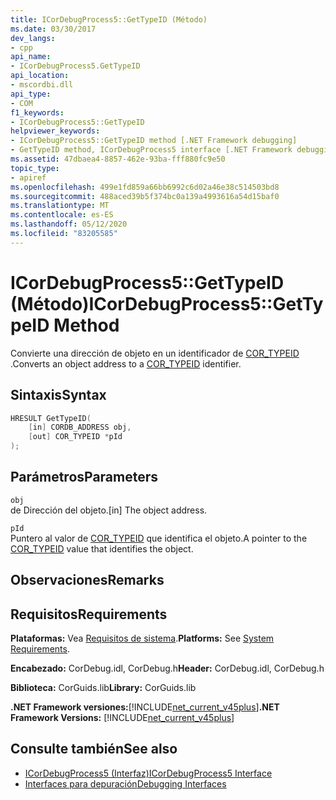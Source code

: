 ```yaml
---
title: ICorDebugProcess5::GetTypeID (Método)
ms.date: 03/30/2017
dev_langs:
- cpp
api_name:
- ICorDebugProcess5.GetTypeID
api_location:
- mscordbi.dll
api_type:
- COM
f1_keywords:
- ICorDebugProcess5::GetTypeID
helpviewer_keywords:
- ICorDebugProcess5::GetTypeID method [.NET Framework debugging]
- GetTypeID method, ICorDebugProcess5 interface [.NET Framework debugging]
ms.assetid: 47dbaea4-8857-462e-93ba-fff880fc9e50
topic_type:
- apiref
ms.openlocfilehash: 499e1fd859a66bb6992c6d02a46e38c514503bd8
ms.sourcegitcommit: 488aced39b5f374bc0a139a4993616a54d15baf0
ms.translationtype: MT
ms.contentlocale: es-ES
ms.lasthandoff: 05/12/2020
ms.locfileid: "83205585"
---
```

# <a name="icordebugprocess5gettypeid-method"></a><span data-ttu-id="f90a7-102">ICorDebugProcess5::GetTypeID (Método)</span><span class="sxs-lookup"><span data-stu-id="f90a7-102">ICorDebugProcess5::GetTypeID Method</span></span>
<span data-ttu-id="f90a7-103">Convierte una dirección de objeto en un identificador de [COR_TYPEID](cor-typeid-structure.md) .</span><span class="sxs-lookup"><span data-stu-id="f90a7-103">Converts an object address to a [COR_TYPEID](cor-typeid-structure.md) identifier.</span></span>  
  
## <a name="syntax"></a><span data-ttu-id="f90a7-104">Sintaxis</span><span class="sxs-lookup"><span data-stu-id="f90a7-104">Syntax</span></span>  
  
```cpp
HRESULT GetTypeID(  
    [in] CORDB_ADDRESS obj,  
    [out] COR_TYPEID *pId  
);  
```  
  
## <a name="parameters"></a><span data-ttu-id="f90a7-105">Parámetros</span><span class="sxs-lookup"><span data-stu-id="f90a7-105">Parameters</span></span>  
 `obj`  
 <span data-ttu-id="f90a7-106">de Dirección del objeto.</span><span class="sxs-lookup"><span data-stu-id="f90a7-106">[in] The object address.</span></span>  
  
 `pId`  
 <span data-ttu-id="f90a7-107">Puntero al valor de [COR_TYPEID](cor-typeid-structure.md) que identifica el objeto.</span><span class="sxs-lookup"><span data-stu-id="f90a7-107">A pointer to the [COR_TYPEID](cor-typeid-structure.md) value that identifies the object.</span></span>  
  
## <a name="remarks"></a><span data-ttu-id="f90a7-108">Observaciones</span><span class="sxs-lookup"><span data-stu-id="f90a7-108">Remarks</span></span>  
  
## <a name="requirements"></a><span data-ttu-id="f90a7-109">Requisitos</span><span class="sxs-lookup"><span data-stu-id="f90a7-109">Requirements</span></span>  
 <span data-ttu-id="f90a7-110">**Plataformas:** Vea [Requisitos de sistema](../../get-started/system-requirements.md).</span><span class="sxs-lookup"><span data-stu-id="f90a7-110">**Platforms:** See [System Requirements](../../get-started/system-requirements.md).</span></span>  
  
 <span data-ttu-id="f90a7-111">**Encabezado:** CorDebug.idl, CorDebug.h</span><span class="sxs-lookup"><span data-stu-id="f90a7-111">**Header:** CorDebug.idl, CorDebug.h</span></span>  
  
 <span data-ttu-id="f90a7-112">**Biblioteca:** CorGuids.lib</span><span class="sxs-lookup"><span data-stu-id="f90a7-112">**Library:** CorGuids.lib</span></span>  
  
 <span data-ttu-id="f90a7-113">**.NET Framework versiones:**[!INCLUDE[net_current_v45plus](../../../../includes/net-current-v45plus-md.md)]</span><span class="sxs-lookup"><span data-stu-id="f90a7-113">**.NET Framework Versions:** [!INCLUDE[net_current_v45plus](../../../../includes/net-current-v45plus-md.md)]</span></span>  
  
## <a name="see-also"></a><span data-ttu-id="f90a7-114">Consulte también</span><span class="sxs-lookup"><span data-stu-id="f90a7-114">See also</span></span>

- [<span data-ttu-id="f90a7-115">ICorDebugProcess5 (Interfaz)</span><span class="sxs-lookup"><span data-stu-id="f90a7-115">ICorDebugProcess5 Interface</span></span>](icordebugprocess5-interface.md)
- [<span data-ttu-id="f90a7-116">Interfaces para depuración</span><span class="sxs-lookup"><span data-stu-id="f90a7-116">Debugging Interfaces</span></span>](debugging-interfaces.md)
